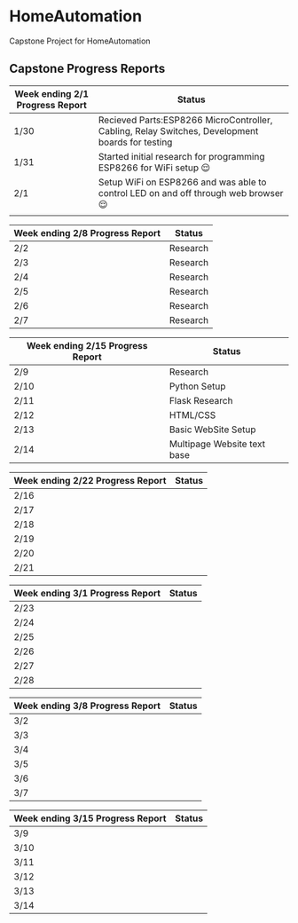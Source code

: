 


# HomeAutomation
Capstone Project for HomeAutomation




## Capstone Progress Reports



|Week ending 2/1 Progress Report|Status
|-----                          |-----
|1/30                           |Recieved Parts:ESP8266 MicroController, Cabling, Relay Switches, Development boards for testing
|1/31                           |Started initial research for programming ESP8266 for WiFi setup :relieved:
|2/1                            |Setup WiFi on ESP8266 and was able to control LED on and off through web browser :relieved:
| | 

|Week ending 2/8 Progress Report|Status
|-----                          |-----
|2/2                            |Research
|2/3                            |Research
|2/4                            |Research
|2/5                            |Research
|2/6                            |Research
|2/7                            |Research

|Week ending 2/15 Progress Report|Status
|-----                          |-----
|2/9                            |Research
|2/10                           |Python Setup
|2/11                           |Flask Research
|2/12                           |HTML/CSS
|2/13                           |Basic WebSite Setup
|2/14                           |Multipage Website text base

|Week ending 2/22 Progress Report|Status
|-----                          |-----
|2/16                           |
|2/17                           |
|2/18                           |
|2/19                           |
|2/20                           |
|2/21                           |

|Week ending 3/1 Progress Report|Status
|-----                          |-----
|2/23                           |
|2/24                           |
|2/25                           |
|2/26                           |
|2/27                           |
|2/28                           |

|Week ending 3/8 Progress Report|Status
|-----                          |-----
|3/2                            |
|3/3                            |
|3/4                            |
|3/5                            |
|3/6                            |
|3/7                            |

|Week ending 3/15 Progress Report|Status
|-----                          |-----
|3/9                            |
|3/10                           |
|3/11                           |
|3/12                           |
|3/13                           |
|3/14                           |
